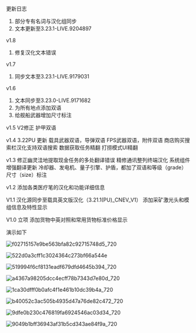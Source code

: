 更新日志

1. 部分专有名词与汉化组同步
2. 文本更新至3.23.1-LIVE.9204897

v1.8
1. 修复汉化文本错误

v1.7
1. 同步文本至3.23.1-LIVE.9179031

v1.6
1. 文本同步至3.23.0-LIVE.9171682
2. 为所有地点添加双语
3. 给舰船武器增加尺寸标注

v1.5
V2修正
护甲双语

v1.4
3.22PU 更新
载具武器双语，导弹双语
FPS武器双语，附件双语
商店购买搜索栏汉化支持双语搜索
数据获取任务精翻
打捞模式UI精翻

v1.3
修正幽灵洼地提取现金任务的多处翻译错误
精修通讯整列终端汉化
系统组件增强翻译更新
冷却器、发电机、量子引擎、护盾，都加了双语和等级（grade）尺寸（size）标注

v1.2
添加各类医疗笔的汉化和功能详细信息

V1.1
汉化源同步至载具英文版汉化（3.21.1(PU)_CNEV_V1）
添加采矿激光头和模组信息及特性显示

V1.0
立项
添加货物中英对照和常用货物标准价格显示


演示如下

![f02715157e9be563bfa82c92715748d5_720](https://github.com/acewinner1999/LocalizationData/assets/24372596/ba6f267d-ab24-4b07-9c39-13304f4cfed9)

![522d0a3cff1c3024364c273bf66a544e](https://github.com/acewinner1999/LocalizationData/assets/24372596/326e784d-ab34-452b-9ae2-4780f1433d65)

![519994f6cf8131eadf679dfd4645b394_720](https://github.com/acewinner1999/LocalizationData/assets/24372596/75d6f914-8e07-4e15-9954-241c5e63f724)

![a4367a98205dcc4ecff78b7343d7e80d_720](https://github.com/acewinner1999/LocalizationData/assets/24372596/2fba9fb8-a9b4-487b-8a1d-8067370c0ee9)

![1ca30dfff0b0afc4f1e461b10dc39b4a_720](https://github.com/acewinner1999/LocalizationData/assets/24372596/250a140e-e157-4094-b725-214dc9a102b7)

![b40052c3ac505b4935d47a76de82c472_720](https://github.com/acewinner1999/LocalizationData/assets/24372596/80160db4-ac7b-4dc4-aafb-bab61948f6ff)

![9dfe0b230c476819fa6924546ac03d34_720](https://github.com/acewinner1999/LocalizationData/assets/24372596/6eef4773-3cf6-4de0-9f64-d662354d99e7)

![9049b1bff36943af31b5cd343ae84f9a_720](https://github.com/acewinner1999/LocalizationData/assets/24372596/cd23afe7-c2d1-4f48-b4dc-afe8a362de4b)
